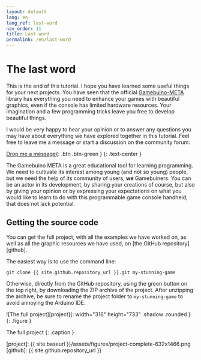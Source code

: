 ```yaml
---
layout: default
lang: en
lang_ref: last-word
nav_order: 11
title: Last word
permalink: /en/last-word
---
```


# The last word

This is the end of this tutorial. I hope you have learned some useful things for your next projects. You have seen that the official [Gamebuino-META][gb-meta] library has everything you need to enhance your games with beautiful graphics, even if the console has limited hardware resources. Your imagination and a few programming tricks leave you free to develop beautiful things.

I would be very happy to hear your opinion or to answer any questions you may have about everything we have explored together in this tutorial. Feel free to leave me a message or start a discussion on the community forum:

[Drop me a message][comment]{: .btn .btn-green }
{: .text-center }

The Gamebuino META is a great educational tool for learning programming. We need to cultivate its interest among young (and not so young) people, but we need the help of its community of users, **we** Gamebuiners. You can be an actor in its development, by sharing your creations of course, but also by giving your opinion or by expressing your expectations on what you would like to learn to do with this programmable game console handheld, that does not lack potential.


## Getting the source code

You can get the full project, with all the examples we have worked on, as well as all the graphic resources we have used, on [the GitHub repository][github].

The easiest way is to use the command line:

```
git clone {{ site.github.repository_url }}.git my-stunning-game
```

Otherwise, directly from the GitHub repository, using the green button on the top right, by downloading the ZIP archive of the project. After unzipping the archive, be sure to rename the project folder to `my-stunning-game` to avoid annoying the Arduino IDE.  <i class="far fa-smile-wink"></i>

![The full project][project]{: width="316" height="733" .shadow .rounded }
{: .figure }

The full project
{: .caption }



[gb-meta]: https://github.com/Gamebuino/Gamebuino-META
[comment]: http://community.gamebuino.com/
[project]: {{ site.baseurl }}/assets/figures/project-complete-632x1466.png
[github]:  {{ site.github.repository_url }}
